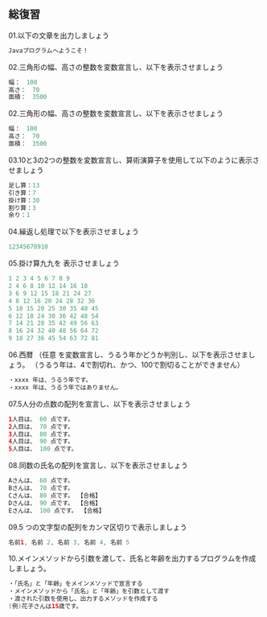 ## 総復習

01.以下の文章を出力しましょう

```java
Javaプログラムへようこそ！
```


02.三角形の幅、高さの整数を変数宣言し、以下を表示させましょう

```java
幅：　100
高さ：　70
面積：　3500
```


02.三角形の幅、高さの整数を変数宣言し、以下を表示させましょう

```java
幅：　100
高さ：　70
面積：　3500
```


03.10と3の2つの整数を変数宣言し、算術演算子を使用して以下のように表示させましょう

```java
足し算：13
引き算：7
掛け算：30
割り算：3
余り：1
```


04.繰返し処理で以下を表示させましょう

```java
12345678910
```


05.掛け算九九を 表示させましょう

```java
1 2 3 4 5 6 7 8 9
2 4 6 8 10 12 14 16 18
3 6 9 12 15 18 21 24 27
4 8 12 16 20 24 28 32 36
5 10 15 20 25 30 35 40 45
6 12 18 24 30 36 42 48 54
7 14 21 28 35 42 49 56 63
8 16 24 32 40 48 56 64 72
9 18 27 36 45 54 63 72 81
```


06.西暦 （任意 を変数宣言し、うるう年かどうか判別し、以下を表示させましょう。
  （うるう年は、4で割切れ、かつ、100で割切ることができません）
```java
・xxxx 年は、うるう年です。
・xxxx 年は、うるう年ではありません。
```


07.5人分の点数の配列を宣言し、以下を表示させましょう

```java
1人目は、 60 点です。
2人目は、 70 点です。
3人目は、 80 点です。
4人目は、 90 点です。
5人目は、 100 点です。
```


08.同数の氏名の配列を宣言し、以下を表示させましょう

```java
Aさんは、 60 点です。
Bさんは、 70 点です。
Cさんは、 80 点です。 【合格】
Dさんは、 90 点です。 【合格】
Eさんは、 100 点です。 【合格】
```


09.5 つの文字型の配列をカンマ区切りで表示しましょう

```java
名前1, 名前 2, 名前 3, 名前 4, 名前 5
```


10.メインメソッドから引数を渡して、氏名と年齢を出力するプログラムを作成しましょう。

```java
・「氏名」と「年齢」をメインメソッドで宣言する
・メインメソッドから「氏名」と「年齢」を引数として渡す
・渡された引数を使用し、出力するメソッドを作成する
(例)花子さんは15歳です。
```
